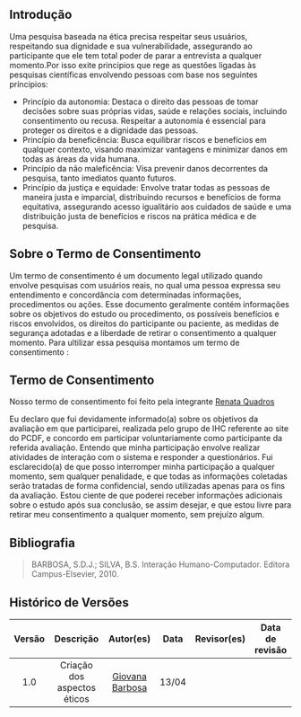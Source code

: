 ## Introdução

Uma pesquisa baseada na ética precisa respeitar seus usuários, respeitando sua dignidade e sua vulnerabilidade, assegurando ao participante que ele tem total poder de parar a entrevista a qualquer momento.Por isso exite principios que rege as questões ligadas às pesquisas científicas envolvendo pessoas com base nos seguintes príncipios:

- Princípio da autonomia: Destaca o direito das pessoas de tomar decisões sobre suas próprias vidas, saúde e relações sociais, incluindo consentimento ou recusa. Respeitar a autonomia é essencial para proteger os direitos e a dignidade das pessoas.
- Princípio da beneficência: Busca equilibrar riscos e benefícios em qualquer contexto, visando maximizar vantagens e minimizar danos em todas as áreas da vida humana.
- Princípio da não maleficência: Visa prevenir danos decorrentes da pesquisa, tanto imediatos quanto futuros.
- Princípio da justiça e equidade: Envolve tratar todas as pessoas de maneira justa e imparcial, distribuindo recursos e benefícios de forma equitativa, assegurando acesso igualitário aos cuidados de saúde e uma distribuição justa de benefícios e riscos na prática médica e de pesquisa.

## Sobre o Termo de Consentimento

Um termo de consentimento é um documento legal utilizado quando envolve pesquisas com usuários reais, no qual uma pessoa expressa seu entendimento e concordância com determinadas informações, procedimentos ou ações. Esse documento geralmente contém informações sobre os objetivos do estudo ou procedimento, os possíveis benefícios e riscos envolvidos, os direitos do participante ou paciente, as medidas de segurança adotadas e a liberdade de retirar o consentimento a qualquer momento. Para ultilizar essa pesquisa montamos um termo de consentimento :

## Termo de Consentimento 
Nosso termo de consentimento foi feito pela integrante [Renata Quadros](https://github.com/Renatinha28) 

Eu declaro que fui devidamente informado(a) sobre os objetivos da avaliação em que participarei, realizada pelo grupo de IHC referente ao site do PCDF, e concordo em participar voluntariamente como participante da referida avaliação. Entendo que minha participação envolve realizar atividades de interação com o sistema e responder a questionários. Fui esclarecido(a) de que posso interromper minha participação a qualquer momento, sem qualquer penalidade, e que todas as informações coletadas serão tratadas de forma confidencial, sendo utilizadas apenas para os fins da avaliação. Estou ciente de que poderei receber informações adicionais sobre o estudo após sua conclusão, se assim desejar, e que estou livre para retirar meu consentimento a qualquer momento, sem prejuízo algum. 

## Bibliografia
> BARBOSA, S.D.J.; SILVA, B.S. Interação Humano-Computador. Editora Campus-Elsevier, 2010.

## **Histórico de Versões**
 
| Versão |          Descrição              |     Autor(es)      |      Data      |   Revisor(es)     |    Data de revisão    |  
|:------:|:-------------------------------:|:--------------:|:--------------:|:-------------:|:---------------------:|
|  1.0   | Criação dos aspectos éticos                   |  [Giovana Barbosa ](https://github.com/gio221)      |   13/04   |         |             |
